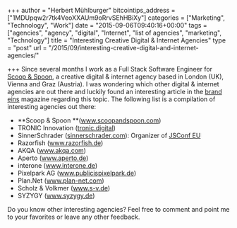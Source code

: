 +++
author = "Herbert Mühlburger"
bitcointips_address = ["1MDUpqw2r7tk4VeoXXAUm9oRrvSEhHBiXy"]
categories = ["Marketing", "Technology", "Work"]
date = "2015-09-06T09:40:16+00:00"
tags = ["agencies", "agency", "digital", "Internet", "list of agencies", "marketing", "Technology"]
title = "Interesting Creative Digital & Internet Agencies"
type = "post"
url = "/2015/09/interesting-creative-digital-and-internet-agencies/"

+++
Since several months I work as a Full Stack Software Engineer for <a href="http://www.scoopandspoon.com" target="_blank">Scoop & Spoon</a>, a creative digital & internet agency based in London (UK), Vienna and Graz (Austria). I was wondering which other digital & internet agencies are out there and luckily found an interesting article in the <a href="http://www.brandeins.de" target="_blank">brand eins</a> magazine regarding this topic. The following list is a compilation of interesting agencies out there:

  * **Scoop & Spoon **(<a href="http://www.scoopandspoon.com/" target="_blank">www.scoopandspoon.com</a>)
  * TRONIC Innovation (<a href="http://tronic.digital" target="_blank">tronic.digital</a>)
  * SinnerSchrader (<a href="http://sinnerschrader.com" target="_blank">sinnerschrader.com</a>): Organizer of <a href="http://jsconf.eu/" target="_blank">JSConf EU</a>
  * Razorfish (<a href="http://www.razorfish.de" target="_blank">www.razorfish.de</a>)
  * AKQA (<a href="http://www.akqa.com" target="_blank">www.akqa.com</a>)
  * Aperto (<a href="http://www.aperto.de" target="_blank">www.aperto.de</a>)
  * interone (<a href="http://www.interone.de" target="_blank">www.interone.de</a>)
  * Pixelpark AG (<a href="http://www.publicispixelpark.de" target="_blank">www.publicispixelpark.de</a>)
  * Plan.Net (<a href="http://www.plan-net.com" target="_blank">www.plan-net.com</a>)
  * Scholz & Volkmer (<a href="http://www.s-v.de" target="_blank">www.s-v.de</a>)
  * SYZYGY (<a href="http://www.syzygy.de" target="_blank">www.syzygy.de</a>)

Do you know other interesting agencies? Feel free to comment and point me to your favorites or leave any other feedback.